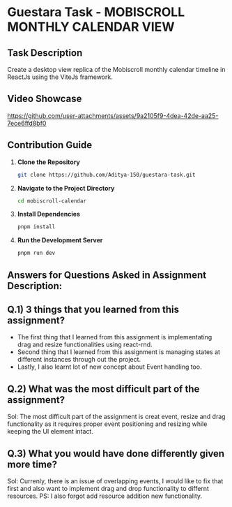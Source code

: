 # Guestara Task - MOBISCROLL MONTHLY CALENDAR VIEW

## Task Description

Create a desktop view replica of the Mobiscroll monthly calendar timeline in ReactJs using the ViteJs framework.

## Video Showcase

https://github.com/user-attachments/assets/9a2105f9-4dea-42de-aa25-7ece6ffd8bf0



## Contribution Guide

1. **Clone the Repository**
   ```bash
   git clone https://github.com/Aditya-150/guestara-task.git

2. **Navigate to the Project Directory**
   ```bash
   cd mobiscroll-calendar

3. **Install Dependencies**
   ```bash
   pnpm install

4. **Run the Development Server**
   ```bash
   pnpm run dev


## Answers for Questions Asked in Assignment Description:

## Q.1) 3 things that you learned from this assignment?
  - The first thing that I learned from this assignment is implementating drag and resize functionalities using react-rnd.
  - Second thing that I learned from this assignment is managing states at different instances through out the project.
  - Lastly, I also learnt lot of new concept about Event handling too.

## Q.2) What was the most difficult part of the assignment?
Sol: The most difficult part of the assignment is creat event, resize and drag functionality as it requires proper event positioning and resizing while keeping the UI element intact.

## Q.3) What you would have done differently given more time?
Sol: Currenly, there is an issue of overlapping events, I would like to fix that first and also want to implement drag and drop functionality to differnt resources. PS: I also forgot add resource addition 
 new functionality.
     
   

   
